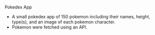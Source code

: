 Pokedex App
- A small pokedex app of 150 pokemon including their names, height, type(s), and an image of each pokemon character.
- Pokemon were fetched using an API.


